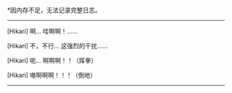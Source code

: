 *因内存不足，无法记录完整日志。

*****

[Hikari] 啊… 哇啊啊！……

[Hikari] 不，不行… 这强烈的干扰……

[Hikari] 呃… 啊啊啊！！（挥拳）

[Hikari] 嗷啊啊啊！！！（倒地）

*****


